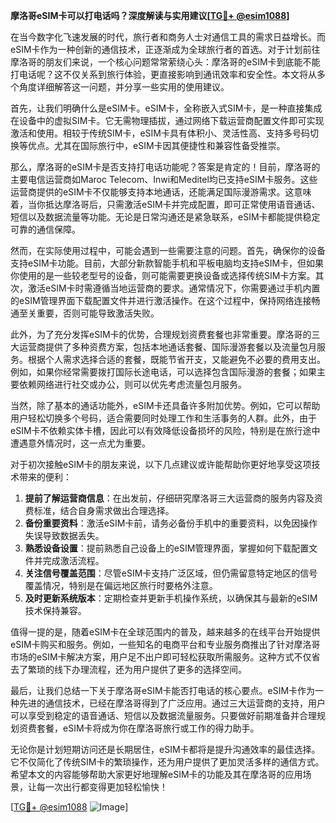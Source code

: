 **摩洛哥eSIM卡可以打电话吗？深度解读与实用建议[[TG💪+ @esim1088](https://t.me/s/esim1088)]**

在当今数字化飞速发展的时代，旅行者和商务人士对通信工具的需求日益增长。而eSIM卡作为一种创新的通信技术，正逐渐成为全球旅行者的首选。对于计划前往摩洛哥的朋友们来说，一个核心问题常常萦绕心头：摩洛哥的eSIM卡到底能不能打电话呢？这不仅关系到旅行体验，更直接影响到通讯效率和安全性。本文将从多个角度详细解答这一问题，并分享一些实用的使用建议。

首先，让我们明确什么是eSIM卡。eSIM卡，全称嵌入式SIM卡，是一种直接集成在设备中的虚拟SIM卡。它无需物理插拔，通过网络下载运营商配置文件即可实现激活和使用。相较于传统SIM卡，eSIM卡具有体积小、灵活性高、支持多号码切换等优点。尤其在国际旅行中，eSIM卡因其便捷性和兼容性备受推崇。

那么，摩洛哥的eSIM卡是否支持打电话功能呢？答案是肯定的！目前，摩洛哥的主要电信运营商如Maroc Telecom、Inwi和Meditel均已支持eSIM卡服务。这些运营商提供的eSIM卡不仅能够支持本地通话，还能满足国际漫游需求。这意味着，当你抵达摩洛哥后，只需激活eSIM卡并完成配置，即可正常使用语音通话、短信以及数据流量等功能。无论是日常沟通还是紧急联系，eSIM卡都能提供稳定可靠的通信保障。

然而，在实际使用过程中，可能会遇到一些需要注意的问题。首先，确保你的设备支持eSIM卡功能。目前，大部分新款智能手机和平板电脑均支持eSIM卡，但如果你使用的是一些较老型号的设备，则可能需要更换设备或选择传统SIM卡方案。其次，激活eSIM卡时需遵循当地运营商的要求。通常情况下，你需要通过手机内置的eSIM管理界面下载配置文件并进行激活操作。在这个过程中，保持网络连接畅通至关重要，否则可能导致激活失败。

此外，为了充分发挥eSIM卡的优势，合理规划资费套餐也非常重要。摩洛哥的三大运营商提供了多种资费方案，包括本地通话套餐、国际漫游套餐以及流量包月服务。根据个人需求选择合适的套餐，既能节省开支，又能避免不必要的费用支出。例如，如果你经常需要拨打国际长途电话，可以选择包含国际漫游的套餐；如果主要依赖网络进行社交或办公，则可以优先考虑流量包月服务。

当然，除了基本的通话功能外，eSIM卡还具备许多附加优势。例如，它可以帮助用户轻松切换多个号码，适合需要同时处理工作和生活事务的人群。此外，由于eSIM卡不依赖实体卡槽，因此可以有效降低设备损坏的风险，特别是在旅行途中遭遇意外情况时，这一点尤为重要。

对于初次接触eSIM卡的朋友来说，以下几点建议或许能帮助你更好地享受这项技术带来的便利：

1. **提前了解运营商信息**：在出发前，仔细研究摩洛哥三大运营商的服务内容及资费标准，结合自身需求做出合理选择。
2. **备份重要资料**：激活eSIM卡前，请务必备份手机中的重要资料，以免因操作失误导致数据丢失。
3. **熟悉设备设置**：提前熟悉自己设备上的eSIM管理界面，掌握如何下载配置文件并完成激活流程。
4. **关注信号覆盖范围**：尽管eSIM卡支持广泛区域，但仍需留意特定地区的信号覆盖情况，特别是在偏远地区旅行时要格外注意。
5. **及时更新系统版本**：定期检查并更新手机操作系统，以确保其与最新的eSIM技术保持兼容。

值得一提的是，随着eSIM卡在全球范围内的普及，越来越多的在线平台开始提供eSIM卡购买和服务。例如，一些知名的电商平台和专业服务商推出了针对摩洛哥市场的eSIM卡解决方案，用户足不出户即可轻松获取所需服务。这种方式不仅省去了繁琐的线下办理流程，还为用户提供了更多的选择空间。

最后，让我们总结一下关于摩洛哥eSIM卡能否打电话的核心要点。eSIM卡作为一种先进的通信技术，已经在摩洛哥得到了广泛应用。通过三大运营商的支持，用户可以享受到稳定的语音通话、短信以及数据流量服务。只要做好前期准备并合理规划资费套餐，eSIM卡将成为你在摩洛哥旅行或工作的得力助手。

无论你是计划短期访问还是长期居住，eSIM卡都将是提升沟通效率的最佳选择。它不仅简化了传统SIM卡的繁琐操作，还为用户提供了更加灵活多样的通信方式。希望本文的内容能够帮助大家更好地理解eSIM卡的功能及其在摩洛哥的应用场景，让每一次出行都变得更加轻松愉快！

[[TG💪+ @esim1088](https://t.me/s/esim1088) ![Image](https://i.postimg.cc/4NQfJmqS/Snipaste-2025-05-13-00-14-12.png)]